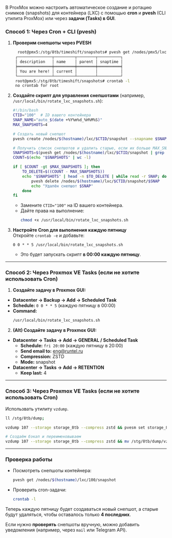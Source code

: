 В ProxMox можно настроить автоматическое создание и ротацию снимков (snapshots) для контейнера (LXC) с помощью **cron** и **pvesh** (CLI утилита ProxMox) или через **задачи (Tasks) в GUI**.  

### **Способ 1: Через Cron + CLI (pvesh)**
1. **Проверим снепшоты через PVESH**
   ```bash
     root@pmx5:/stg/8tb/timeshift/snapshots# pvesh get /nodes/pmx5/lxc/107/snapshot
    ┌───────────────┬─────────┬────────┬──────────┐
    │ description   │ name    │ parent │ snaptime │
    ╞═══════════════╪═════════╪════════╪══════════╡
    │ You are here! │ current │        │          │
    └───────────────┴─────────┴────────┴──────────┘
    root@pmx5:/stg/8tb/timeshift/snapshots# crontab -l
    no crontab for root
   ```

3. **Создайте скрипт для управления снепшотами** (например, `/usr/local/bin/rotate_lxc_snapshots.sh`):  
   ```bash
   #!/bin/bash
   CTID="100"  # ID вашего контейнера
   SNAP_NAME="auto_$(date +%Y%m%d_%H%M%S)"
   MAX_SNAPSHOTS=4

   # Создать новый снепшот
   pvesh create /nodes/$(hostname)/lxc/$CTID/snapshot --snapname $SNAP_NAME --description "Автоснепшот"

   # Получить список снепшотов и удалить старые, если их больше MAX_SNAPSHOTS
   SNAPSHOTS=$(pvesh get /nodes/$(hostname)/lxc/$CTID/snapshot | grep -oE 'auto_[^"]+' | sort)
   COUNT=$(echo "$SNAPSHOTS" | wc -l)

   if [ $COUNT -gt $MAX_SNAPSHOTS ]; then
       TO_DELETE=$((COUNT - MAX_SNAPSHOTS))
       echo "$SNAPSHOTS" | head -n $TO_DELETE | while read -r SNAP; do
           pvesh delete /nodes/$(hostname)/lxc/$CTID/snapshot/$SNAP
           echo "Удалён снепшот $SNAP"
       done
   fi
   ```
   - Замените `CTID="100"` на ID вашего контейнера.  
   - Дайте права на выполнение:  
     ```bash
     chmod +x /usr/local/bin/rotate_lxc_snapshots.sh
     ```

4. **Настройте Cron для выполнения каждую пятницу**  
   Откройте `crontab -e` и добавьте:  
   ```cron
   0 0 * * 5 /usr/local/bin/rotate_lxc_snapshots.sh
   ```
   - Это будет запускать скрипт **в 00:00 каждую пятницу**.

---

### **Способ 2: Через Proxmox VE Tasks (если не хотите использовать Cron)**
1.  **Создайте задачу в Proxmox GUI:**  
   - **Datacenter → Backup → Add → Scheduled Task**  
   - **Schedule:** `0 0 * * 5` (каждую пятницу в 00:00)  
   - **Command:**  
     ```bash
     /usr/local/bin/rotate_lxc_snapshots.sh
     ```


2.  **(Alt) Создайте задачу в Proxmox GUI:**  
   - **Datacenter → Tasks → Add → GENERAL / Scheduled Task**  
      - **Schedule:** `fri 20:00` (каждую пятницу в 20:00)
      - **Send email to:** eng@runtel.ru
      - **Compression:** ZSTD
      - **Mode:** snapshot
   - **Datacenter → Tasks → Add → RETENTION**
      - **Keep last:** 4


---

### **Способ 3: Через Proxmox VE Tasks (если не хотите использовать Cron)**
Использвать утилиту `vzdump`.
```bash
ll /stg/8tb/dump;

vzdump 107 --storage storage_8tb --compress zstd && pvesm set storage_8tb --content backup

# Создаём бэкап и переименовываем
vzdump 107 --storage storage_8tb --compress zstd && mv /stg/8tb/dump/vzdump-lxc-107-*.tar.zst /stg/8tb/dump/minio_daily_$(date +%A).tar.zst
```

------------

### **Проверка работы**
- Посмотреть снепшоты контейнера:  
  ```bash
  pvesh get /nodes/$(hostname)/lxc/100/snapshot
  ```
- Проверить cron-задачи:  
  ```bash
  crontab -l
  ```

Теперь каждую пятницу будет создаваться новый снепшот, а старые будут удаляться, чтобы оставалось только **4 последних**.  

Если нужно **проверять** снепшоты вручную, можно добавить уведомления (например, через `mail` или Telegram API).
